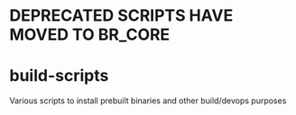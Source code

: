 # DEPRECATED SCRIPTS HAVE MOVED TO BR_CORE

# build-scripts

Various scripts to install prebuilt binaries and other build/devops purposes